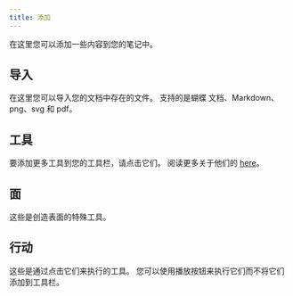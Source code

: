 ```yaml
---
title: 添加
---
```


在这里您可以添加一些内容到您的笔记中。

## 导入

在这里您可以导入您的文档中存在的文件。
支持的是蝴蝶 文档、Markdown、png、svg 和 pdf。

## 工具

要添加更多工具到您的工具栏，请点击它们。
阅读更多关于他们的 [here](../tools)。

## 面

这些是创造表面的特殊工具。

## 行动

这些是通过点击它们来执行的工具。
您可以使用播放按钮来执行它们而不将它们添加到工具栏。
